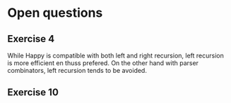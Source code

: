 
# Open questions

## Exercise 4

While Happy is compatible with both left and right recursion, left recursion is more efficient en thuss prefered. On the other hand with parser combinators, left recursion tends to be avoided.

## Exercise 10